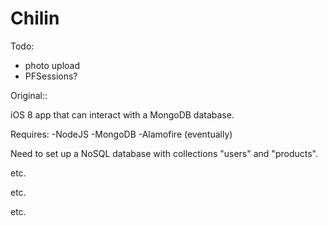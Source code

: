 # Chilin


Todo:
- photo upload
- PFSessions?






Original::

iOS 8 app that can interact with a MongoDB database.


Requires:
	-NodeJS
	-MongoDB
	-Alamofire (eventually)

Need to set up a NoSQL database with collections "users" and "products".

etc.

etc.

etc.

